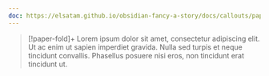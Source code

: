 ```yaml
---
doc: https://elsatam.github.io/obsidian-fancy-a-story/docs/callouts/paper-fold.html
---
```


> [!paper-fold]+
> Lorem ipsum dolor sit amet, consectetur adipiscing elit. Ut ac enim ut sapien imperdiet gravida. Nulla sed turpis et neque tincidunt convallis. Phasellus posuere nisi eros, non tincidunt erat tincidunt ut.

